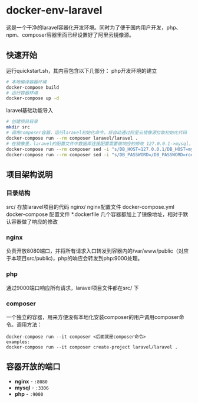 # docker-env-laravel
这是一个干净的laravel容器化开发环境。同时为了便于国内用户开发，php、npm、composer容器里面已经设置好了阿里云镜像源。

## 快速开始

运行quickstart.sh，其内容包含以下几部分：
php开发环境的建立
```sh
# 本地编译容器环境
docker-compose build
# 运行容器环境
docker-compose up -d
```
laravel基础功能导入
```sh
# 创建项目目录
mkdir src
# 调用composer容器，运行laravel初始化命令，将自动通过阿里云镜像源拉取初始化代码
docker-compose run --rm composer laravel/laravel .
# 在镜像里，laravel的配置文件中数据库连接配置需要做响应的修改 127.0.0.1->mysql，库名、用户名、密码也要根据docker-compose.yml的配置做相应修改才行
docker-compose run --rm composer sed -i "s/DB_HOST=127.0.0.1/DB_HOST=mysql/g" /app/.env
docker-compose run --rm composer sed -i "s/DB_PASSWORD=/DB_PASSWORD=rootsecret/g" /app/.env
```

## 项目架构说明

### 目录结构
src/    存放laravel项目的代码
nginx/  nginx配置文件
docker-compose.yml  docker-compose 配置文件
*.dockerfile    几个容器都加上了镜像地址，相对于默认容器做了响应的修改

### nginx
负责开放8080端口，并将所有请求入口转发到容器内的/var/www/public（对应于本项目src/public)，php的响应会转发到php:9000处理。

### php
通过9000端口响应所有请求，laravel项目文件都在src/ 下

### composer
一个独立的容器，用来方便没有本地化安装composer的用户调用composer命令。调用方法：
```
docker-compose run --it composer <后面就是composer命令>
examples:
docker-compose run --it composer create-project laravel/laravel .
```

## 容器开放的端口

- **nginx** - `:8080`
- **mysql** - `:3306`
- **php** - `:9000`